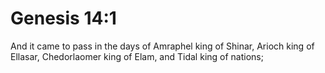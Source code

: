 # Genesis 14:1

And it came to pass in the days of Amraphel king of Shinar, Arioch king of Ellasar, Chedorlaomer king of Elam, and Tidal king of nations;